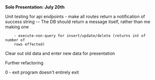 **Solo Presentation: July 20th**


Unit testing for api endpoints
    - make all routes return a notification of success string
        -- The DB should return a message itself, rather than me making one

        - execute-non-query for insert/update/delete (returns int of number of
        rows effected)


Clear out old data and enter new data for presentation


Further refactoring


0 - exit program doesn't entirely exit


